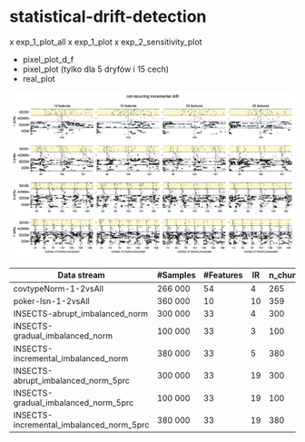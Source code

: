 # statistical-drift-detection

x exp_1_plot_all
x exp_1_plot
x exp_2_sensitivity_plot
- pixel_plot_d_f
- pixel_plot  (tylko dla 5 dryfów i 15 cech)
- real_plot

![](foo.png)

| Data stream | #Samples | #Features | IR | n_chunks | samples_per_chunk |
| --- | --- | --- | --- | --- | --- |
| covtypeNorm-1-2vsAll | 266 000 | 54 | 4 | 265 | 1000 |
| poker-lsn-1-2vsAll | 360 000 | 10 | 10 | 359 | 1000 |
| INSECTS-abrupt_imbalanced_norm | 300 000 | 33 | 4 | 300 | 1000 |
| INSECTS-gradual_imbalanced_norm | 100 000 | 33 | 3 | 100 | 1000 |
| INSECTS-incremental_imbalanced_norm | 380 000 | 33 | 5 | 380 | 1000 |
| INSECTS-abrupt_imbalanced_norm_5prc | 300 000 | 33 | 19 | 300 | 1000 |
| INSECTS-gradual_imbalanced_norm_5prc | 100 000 | 33 | 19 | 100 | 1000 |
| INSECTS-incremental_imbalanced_norm_5prc | 380 000 | 33 | 19 | 380 | 1000 |
